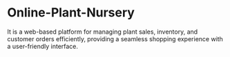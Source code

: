# Online-Plant-Nursery
It is a web-based platform for managing plant sales, inventory, and customer orders efficiently, providing a seamless shopping experience with a user-friendly interface.
